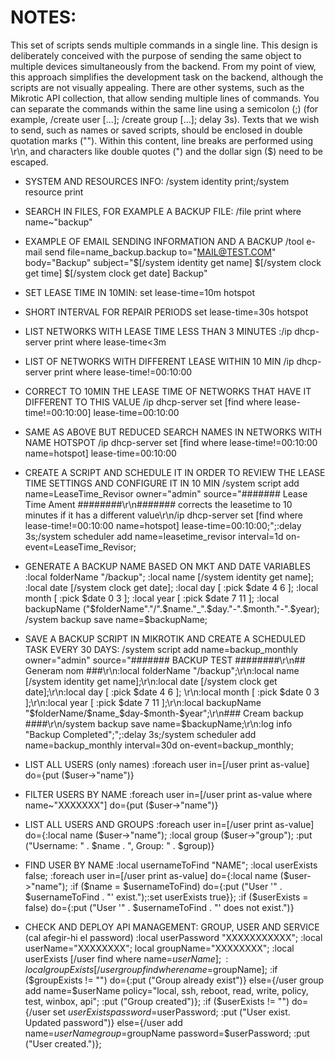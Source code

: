 # NOTES:

This set of scripts sends multiple commands in a single line. This design is deliberately conceived with the purpose of sending the same object to multiple devices simultaneously from the backend. From my point of view, this approach simplifies the development task on the backend, although the scripts are not visually appealing.
There are other systems, such as the Mikrotic API collection, that allow sending multiple lines of commands.
You can separate the commands within the same line using a semicolon (;) (for example, /create user [...]; /create group [...]; delay 3s).
Texts that we wish to send, such as names or saved scripts, should be enclosed in double quotation marks (""). Within this content, line breaks are performed using \r\n, and characters like double quotes (") and the dollar sign ($) need to be escaped.


- SYSTEM AND RESOURCES INFO:
/system identity print;/system resource print

- SEARCH IN FILES, FOR EXAMPLE A BACKUP FILE:
/file print where name~"backup"

- EXAMPLE OF EMAIL SENDING INFORMATION AND A BACKUP
/tool e-mail send file=name_backup.backup to="MAIL@TEST.COM" body="Backup" subject="$[/system identity get name] $[/system clock get time] $[/system clock get date] Backup"

- SET LEASE TIME IN 10MIN:
set lease-time=10m hotspot

- SHORT INTERVAL FOR REPAIR PERIODS
set lease-time=30s hotspot

- LIST NETWORKS WITH LEASE TIME LESS THAN 3 MINUTES
:/ip dhcp-server print where lease-time<3m
- LIST OF NETWORKS WITH DIFFERENT LEASE WITHIN 10 MIN
/ip dhcp-server print where lease-time!=00:10:00

- CORRECT TO 10MIN THE LEASE TIME OF NETWORKS THAT HAVE IT DIFFERENT TO THIS VALUE
/ip dhcp-server set [find where lease-time!=00:10:00] lease-time=00:10:00

- SAME AS ABOVE BUT REDUCED SEARCH NAMES IN NETWORKS WITH NAME HOTSPOT
/ip dhcp-server set [find where lease-time!=00:10:00 name=hotspot] lease-time=00:10:00

- CREATE A SCRIPT AND SCHEDULE IT IN ORDER TO REVIEW THE LEASE TIME SETTINGS AND CONFIGURE IT IN 10 MIN
/system script add name=LeaseTime_Revisor owner="admin" source="####### Lease Time Ament ########\r\n####### corrects the leasetime to 10 minutes if it has a different value\r\n/ip dhcp-server set [find where lease-time!=00:10:00 name=hotspot] lease-time=00:10:00;";:delay 3s;/system scheduler add name=leasetime_revisor interval=1d on-event=LeaseTime_Revisor;

- GENERATE A BACKUP NAME BASED ON MKT AND DATE VARIABLES
:local folderName "/backup"; :local name [/system identity get name]; :local date [/system clock get date]; :local day [ :pick $date 4 6 ]; :local month [ :pick $date 0 3 ]; :local year [ :pick $date 7 11 ]; :local backupName ("$folderName"."/".$name."_".$day."-".$month."-".$year); /system backup save name=$backupName;

- SAVE A BACKUP SCRIPT IN MIKROTIK AND CREATE A SCHEDULED TASK EVERY 30 DAYS:
/system script add name=backup_monthly owner="admin" source="####### BACKUP TEST ########\r\n## Generam nom ###\r\n:local folderName \"/backup\";\r\n:local name [/system identity get name];\r\n:local date [/system clock get date];\r\n:local day [ :pick \$date 4 6 ]; \r\n:local month [ :pick \$date 0 3 ];\r\n:local year [ :pick \$date 7 11 ];\r\n:local backupName \"\$folderName/\$name_\$day-\$month-\$year\";\r\n### Cream backup ####\r\n/system backup save name=\$backupName;\r\n:log info \"Backup Completed\";";:delay 3s;/system scheduler add name=backup_monthly interval=30d on-event=backup_monthly;

- LIST ALL USERS (only names)
:foreach user in=[/user print as-value] do={put ($user->"name")}

- FILTER USERS BY NAME
 :foreach user in=[/user print as-value where name~"XXXXXXX"] do={put ($user->"name")}

- LIST ALL USERS AND GROUPS
:foreach user in=[/user print as-value] do={:local name ($user->"name"); :local group ($user->"group"); :put ("Username: " . $name . ", Group: " . $group)}

- FIND USER BY NAME
:local usernameToFind "NAME"; :local userExists false; :foreach user in=[/user print as-value] do={:local name ($user->"name"); :if ($name = $usernameToFind) do={:put ("User '" . $usernameToFind . "' exist.");:set userExists true}}; :if ($userExists = false) do={:put ("User '" . $usernameToFind . "' does not exist.")}

- CHECK AND DEPLOY API MANAGEMENT: GROUP, USER AND SERVICE (cal afegir-hi el password)
:local userPassword "XXXXXXXXXXX"; :local userName="XXXXXXXX"; local groupName="XXXXXXXX"; :local userExists [/user find where name=$userName]; :local groupExists [/user group find where name=$groupName]; :if ($groupExists != "") do={:put ("Group already exist")} else={/user group add name=$userName policy="local, ssh, reboot, read, write, policy, test, winbox, api"; :put ("Group created")}; :if ($userExists != "") do={/user set $userExists password=$userPassword; :put ("User exist. Updated password")} else={/user add name=$userName group=$groupName password=$userPassword; :put ("User created.")};
